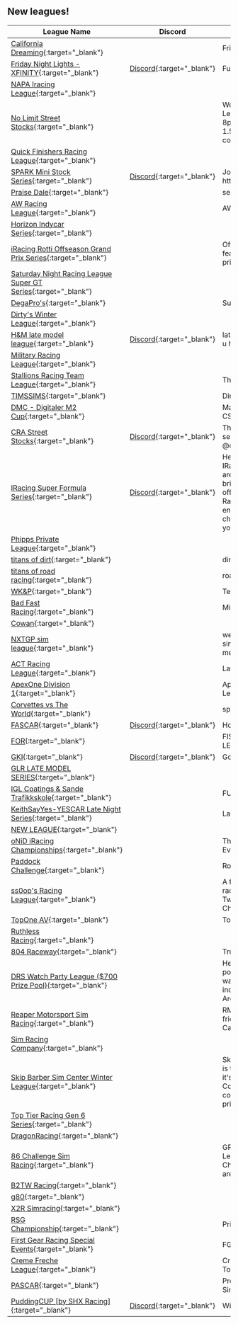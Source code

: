 ## New leagues!

| League Name | Discord | About |
|------------------------------------------------------------------------------------------------------------------------------------------|----------------------------------------------------------|---------------------------------------------------------------------------------------------------------------------------------------------------------------------------------------------------------------------------------------------------------------------------------------------------------|
|[California Dreaming](https://members.iracing.com/membersite/member/LeagueView.do?league=11956){:target="_blank"} | |Friends going fast |
|[Friday Night Lights \- XFINITY](https://members.iracing.com/membersite/member/LeagueView.do?league=11955){:target="_blank"} |[Discord](https://discord.gg/7xpR3kbfaH){:target="_blank"} |Full Distance XFINITY Series |
|[NAPA Iracing League](https://members.iracing.com/membersite/member/LeagueView.do?league=11960){:target="_blank"} | | |
|[No Limit Street Stocks](https://members.iracing.com/membersite/member/LeagueView.do?league=11957){:target="_blank"} | |We are a relaxed Street Stock League that runs Friday nights at 8pm ET\. The schedule will include 1\.5 miles, short tracks, a road course, and a dirt oval\. |
|[Quick Finishers Racing League](https://members.iracing.com/membersite/member/LeagueView.do?league=11954){:target="_blank"} | | |
|[SPARK Mini Stock Series](https://members.iracing.com/membersite/member/LeagueView.do?league=11959){:target="_blank"} |[Discord](https://discord.gg/T6NxgkgMdz){:target="_blank"} |Join our Discord: https://discord\.gg/T6NxgkgMdz |
|[Praise Dale](https://members.iracing.com/membersite/member/LeagueView.do?league=11958){:target="_blank"} | |season |
|[AW Racing League](https://members.iracing.com/membersite/member/LeagueView.do?league=11963){:target="_blank"} | |AWRL |
|[Horizon Indycar Series](https://members.iracing.com/membersite/member/LeagueView.do?league=11964){:target="_blank"} | | |
|[iRacing Rotti Offseason Grand Prix Series](https://members.iracing.com/membersite/member/LeagueView.do?league=11961){:target="_blank"} | |Offseaon Grand Prix Series featuring Super Formula Lights prior to the start of the F1 Season\. |
|[Saturday Night Racing League Super GT Series](https://members.iracing.com/membersite/member/LeagueView.do?league=11962){:target="_blank"} | | |
|[DegaPro's](https://members.iracing.com/membersite/member/LeagueView.do?league=11969){:target="_blank"} | |Super Speedway Racing |
|[Dirty's Winter League](https://members.iracing.com/membersite/member/LeagueView.do?league=11966){:target="_blank"} | | |
|[H&M late model league](https://members.iracing.com/membersite/member/LeagueView.do?league=11972){:target="_blank"} |[Discord](https://discord.gg/gverJ5AE){:target="_blank"} |late model league join the discord if u havent already |
|[Military Racing League](https://members.iracing.com/membersite/member/LeagueView.do?league=11970){:target="_blank"} | | |
|[Stallions Racing Team League](https://members.iracing.com/membersite/member/LeagueView.do?league=11967){:target="_blank"} | |There is No Substitute Stallions\. |
|[TIMSSIMS](https://members.iracing.com/membersite/member/LeagueView.do?league=11968){:target="_blank"} | |Dirt / Special Events |
|[DMC \- Digitaler M2 Cup](https://members.iracing.com/membersite/member/LeagueView.do?league=11971){:target="_blank"} | |Markencup auf Basis des BMW M2 CSR |
|[CRA Street Stocks](https://members.iracing.com/membersite/member/LeagueView.do?league=11977){:target="_blank"} |[Discord](https://discord.gg/VGCKazQQ){:target="_blank"} |This league is for fun but take it serious Email @crastreetstockiraicng@gmail\.com |
|[IRacing Super Formula Series](https://members.iracing.com/membersite/member/LeagueView.do?league=11973){:target="_blank"} |[Discord](https://discord.gg/9PCdxpw8qb){:target="_blank"} |Hello everyone\! Welcome to the IRacing Super Formula Series We are a brand new series and look to bring a fun racing experience We offer the following: Fixed Set Racing Competitive Racing No entry fee $ Prize for constructors champion\. So if that sounds like your type of league, join right in\! |
|[Phipps Private League](https://members.iracing.com/membersite/member/LeagueView.do?league=11979){:target="_blank"} | | |
|[titans of dirt](https://members.iracing.com/membersite/member/LeagueView.do?league=11975){:target="_blank"} | |dirt racing |
|[titans of road racing](https://members.iracing.com/membersite/member/LeagueView.do?league=11976){:target="_blank"} | |road racing |
|[WK&P](https://members.iracing.com/membersite/member/LeagueView.do?league=11978){:target="_blank"} | |Team League |
|[Bad Fast Racing](https://members.iracing.com/membersite/member/LeagueView.do?league=11974){:target="_blank"} | |Mini Stocks and Legends |
|[Cowan](https://members.iracing.com/membersite/member/LeagueView.do?league=11980){:target="_blank"} | | |
|[NXTGP sim league](https://members.iracing.com/membersite/member/LeagueView.do?league=11981){:target="_blank"} | |welkom bij onze volwaardige simrace league\! wij organiseren meerdere evtns |
|[ACT Racing League](https://members.iracing.com/membersite/member/LeagueView.do?league=11996){:target="_blank"} | |Late model stock |
|[ApexOne Division 1](https://members.iracing.com/membersite/member/LeagueView.do?league=11993){:target="_blank"} | |ApexOne NJ Members\-Only League: Season 1 \(Division 1\) |
|[Corvettes vs The World](https://members.iracing.com/membersite/member/LeagueView.do?league=11982){:target="_blank"} | |sports car |
|[FASCAR](https://members.iracing.com/membersite/member/LeagueView.do?league=11988){:target="_blank"} |[Discord](https://discord.gg/nGfsrFzSKE){:target="_blank"} |Home of the Choose car |
|[FOR](https://members.iracing.com/membersite/member/LeagueView.do?league=11986){:target="_blank"} | |FISCHESSER OWNEN IRACING LEAGUE |
|[GKI](https://members.iracing.com/membersite/member/LeagueView.do?league=11995){:target="_blank"} |[Discord](https://discord.gg/JxRattfp){:target="_blank"} |Gokart racers iracing league |
|[GLR LATE MODEL SERIES](https://members.iracing.com/membersite/member/LeagueView.do?league=11992){:target="_blank"} | | |
|[IGL Coatings & Sande Trafikkskole](https://members.iracing.com/membersite/member/LeagueView.do?league=11983){:target="_blank"} | |FUN RACE |
|[KeithSayYes\-YESCAR Late Night Series](https://members.iracing.com/membersite/member/LeagueView.do?league=11994){:target="_blank"} | |Late Night Select Drivers League |
|[NEW LEAGUE](https://members.iracing.com/membersite/member/LeagueView.do?league=11991){:target="_blank"} | | |
|[oNiD iRacing Championships](https://members.iracing.com/membersite/member/LeagueView.do?league=11984){:target="_blank"} | |The Home for All oNiDs iRacing Events |
|[Paddock Challenge](https://members.iracing.com/membersite/member/LeagueView.do?league=11985){:target="_blank"} | |Road Racing |
|[ss0op's Racing League](https://members.iracing.com/membersite/member/LeagueView.do?league=11987){:target="_blank"} | |A fun, competitive but relaxed racing league for followers of my Twitch stream and YouTube Channel\. |
|[TopOne AV](https://members.iracing.com/membersite/member/LeagueView.do?league=11990){:target="_blank"} | |TopOne AV since 2022 |
|[Ruthless Racing](https://members.iracing.com/membersite/member/LeagueView.do?league=11989){:target="_blank"} | | |
|[804 Raceway](https://members.iracing.com/membersite/member/LeagueView.do?league=12003){:target="_blank"} | |Truck racing |
|[DRS Watch Party League \($700 Prize Pool\)](https://members.iracing.com/membersite/member/LeagueView.do?league=12001){:target="_blank"} | |Here you can participate and earn points throughout the DRS IMSA watch party schedule\! This will include all types of cars and tracks\! Are you ready?\! |
|[Reaper Motorsport Sim Racing](https://members.iracing.com/membersite/member/LeagueView.do?league=11997){:target="_blank"} | |RMSR is a brand new begginner friendly league focusing on Touring Cars |
|[Sim Racing Company](https://members.iracing.com/membersite/member/LeagueView.do?league=11998){:target="_blank"} | | |
|[Skip Barber Sim Center Winter League](https://members.iracing.com/membersite/member/LeagueView.do?league=12000){:target="_blank"} | |Skip Barber's very own Sim Center is thrilled to announce to launch of it's first in\-house iRacing League\! Come see us in person and compete for some awesome prizes\! |
|[Top Tier Racing Gen 6 Series](https://members.iracing.com/membersite/member/LeagueView.do?league=12002){:target="_blank"} | | |
|[DragonRacing](https://members.iracing.com/membersite/member/LeagueView.do?league=11999){:target="_blank"} | | |
|[86 Challenge Sim Racing](https://members.iracing.com/membersite/member/LeagueView.do?league=12005){:target="_blank"} | |GR86 and Multiclass Sim Racing League for members of 86 Challenge and friends\! All iRatings are welcome\. |
|[B2TW Racing](https://members.iracing.com/membersite/member/LeagueView.do?league=12007){:target="_blank"} | | |
|[g80](https://members.iracing.com/membersite/member/LeagueView.do?league=12008){:target="_blank"} | | |
|[X2R Simracing](https://members.iracing.com/membersite/member/LeagueView.do?league=12006){:target="_blank"} | | |
|[RSG Championship](https://members.iracing.com/membersite/member/LeagueView.do?league=12004){:target="_blank"} | |Private Club |
|[First Gear Racing Special Events](https://members.iracing.com/membersite/member/LeagueView.do?league=12012){:target="_blank"} | |FGR Special Events |
|[Creme Freche League](https://members.iracing.com/membersite/member/LeagueView.do?league=12009){:target="_blank"} | |Creme Freche League Nordi Tourist |
|[PASCAR](https://members.iracing.com/membersite/member/LeagueView.do?league=12011){:target="_blank"} | |Professional Association for Simulation Auto Racing |
|[PuddingCUP \[by SHX Racing\]](https://members.iracing.com/membersite/member/LeagueView.do?league=12010){:target="_blank"} |[Discord](https://discord.gg/6TGYmRx5aa){:target="_blank"} |Willkommen im PuddingCUP |

